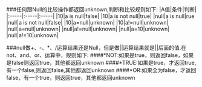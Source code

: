 ###任何跟Null的比较操作都返回unknown,判断和比较规则如下:
|A值|条件|判断|
|:-----|:-----|:-----|
|10|a is null|false|
|10|a is not  null|true|
|null|a is null|rue
|null|a is not  null|false|
|10|a=null|unknown|
|10|a!=null|unknown|
|null|a=null|unknown|
|null|a!=null|unknown|
|null|a=10|unknown|
|null|a!=10|unknown|

###null做+、-、*、/运算结果还是Null，但是做||运算结果就是||后面的值.在not、and、or、运算中，规则如下:
####*NOT:如果是true，则返回false，如果是false则返回true，其他都返回unknown
####*TRUE:如果是true，才返回true,有一个false,则返回false,其他都返回unknown
####*OR:如果全为false，才返回false，有一个true，则返回true，其他都返回unknown
